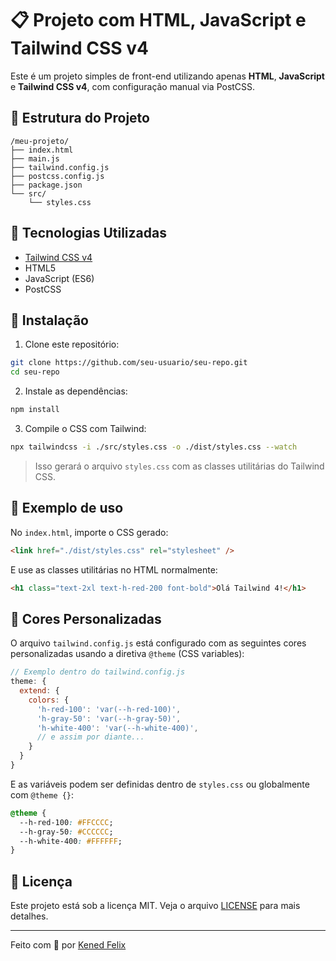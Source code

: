 # 📋 Projeto com HTML, JavaScript e Tailwind CSS v4

Este é um projeto simples de front-end utilizando apenas **HTML**, **JavaScript** e **Tailwind CSS v4**, com configuração manual via PostCSS.

## 💠 Estrutura do Projeto

```
/meu-projeto/
├── index.html
├── main.js
├── tailwind.config.js
├── postcss.config.js
├── package.json
└── src/
    └── styles.css
```

## 🚀 Tecnologias Utilizadas

- [Tailwind CSS v4](https://tailwindcss.com/)
- HTML5
- JavaScript (ES6)
- PostCSS

## 📆 Instalação

1. Clone este repositório:

```bash
git clone https://github.com/seu-usuario/seu-repo.git
cd seu-repo
```

2. Instale as dependências:

```bash
npm install
```

3. Compile o CSS com Tailwind:

```bash
npx tailwindcss -i ./src/styles.css -o ./dist/styles.css --watch
```

> Isso gerará o arquivo `styles.css` com as classes utilitárias do Tailwind CSS.

## 🌈 Exemplo de uso

No `index.html`, importe o CSS gerado:

```html
<link href="./dist/styles.css" rel="stylesheet" />
```

E use as classes utilitárias no HTML normalmente:

```html
<h1 class="text-2xl text-h-red-200 font-bold">Olá Tailwind 4!</h1>
```

## 🎨 Cores Personalizadas

O arquivo `tailwind.config.js` está configurado com as seguintes cores personalizadas usando a diretiva `@theme` (CSS variables):

```js
// Exemplo dentro do tailwind.config.js
theme: {
  extend: {
    colors: {
      'h-red-100': 'var(--h-red-100)',
      'h-gray-50': 'var(--h-gray-50)',
      'h-white-400': 'var(--h-white-400)',
      // e assim por diante...
    }
  }
}
```

E as variáveis podem ser definidas dentro de `styles.css` ou globalmente com `@theme {}`:

```css
@theme {
  --h-red-100: #FFCCCC;
  --h-gray-50: #CCCCCC;
  --h-white-400: #FFFFFF;
}
```

## 📄 Licença

Este projeto está sob a licença MIT. Veja o arquivo [LICENSE](./LICENSE) para mais detalhes.

---

Feito com 💙 por [Kened Felix](https://github.com/k3n3dfelix)

